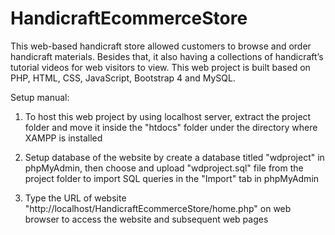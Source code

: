 # HandicraftEcommerceStore
This web-based handicraft store allowed customers to browse and order handicraft materials. Besides that, it also having a collections of handicraft’s tutorial videos for web visitors to view. This web project  is built based on PHP, HTML, CSS, JavaScript, Bootstrap 4 and MySQL.

Setup manual: 

1) To host this web project by using localhost server, extract the project folder and move it inside the "htdocs" folder under the directory where XAMPP is installed

2) Setup database of the website by create a database titled "wdproject" in phpMyAdmin, then choose and upload "wdproject.sql" file from the project folder to import SQL queries in the "Import" tab in phpMyAdmin

3) Type the URL of website "http://localhost/HandicraftEcommerceStore/home.php" on web browser to access the website and subsequent web pages
